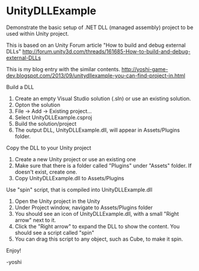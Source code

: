 UnityDLLExample
===============

Demonstrate the basic setup of .NET DLL (managed assembly) project to be used within Unity project.

This is based on an Unity Forum article "How to build and debug external DLLs" http://forum.unity3d.com/threads/161685-How-to-build-and-debug-external-DLLs


This is my blog entry with the similar contents.
http://yoshi-game-dev.blogspot.com/2013/09/unitydllexample-you-can-find-project-in.html

Build a DLL

1) Create an empty Visual Studio solution (.sln) or use an existing solution.
2) Opton the solution
3) File -> Add -> Existing project...
4) Select UnityDLLExample.csproj
5) Build the solution/project
6) The output DLL, UnityDLLExample.dll, will appear in Assets/Plugins folder.

Copy the DLL to your Unity project

1) Create a new Unity project or use an existing one
2) Make sure that there is a folder called "Plugins" under "Assets" folder. If doesn't exist, create one.
3) Copy UnityDLLExample.dll to Assets/Plugins

Use "spin" script, that is compiled into UnityDLLExample.dll

1) Open the Unity project in the Unity
2) Under Project window, navigate to Assets/Plugins folder
3) You should see an icon of UnityDLLExample.dll, with a small "Right arrow" next to it.
4) Click the "Right arrow" to expand the DLL to show the content. You should see a script called "spin"
5) You can drag this script to any object, such as Cube, to make it spin.

Enjoy!

-yoshi

